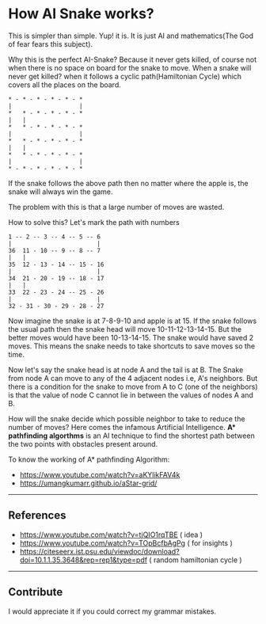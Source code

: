 # How AI Snake works?
This is simpler than simple. Yup! it is. It is just AI and mathematics(The God of fear fears this subject).

Why this is the perfect AI-Snake? Because it never gets killed, of course not when there is no space on board for the snake to move. When a snake will never get killed? when it follows a cyclic path(Hamiltonian Cycle) which covers all the places on the board.

    * - * - * - * - * - *
    |                   |
    *   * - * - * - * - * 
    |   |
    *   * - * - * - * - * 
    |                   |
    *   * - * - * - * - * 
    |   |
    *   * - * - * - * - * 
    |                   |
    * - * - * - * - * - * 


If the snake follows the above path then no matter where the apple is, the snake will always win the game.

The problem with this is that a large number of moves are wasted. 

How to solve this?
Let's mark the path with numbers

    1 -- 2 -- 3 -- 4 -- 5 -- 6
    |                        |
    36  11 - 10 -- 9 -- 8 -- 7 
    |   |
    35  12 - 13 - 14 -- 15 - 16 
    |                        |
    34  21 - 20 - 19 -- 18 - 17 
    |   |
    33  22 - 23 - 24 -- 25 - 26 
    |                        |
    32 - 31 - 30 - 29 - 28 - 27

Now imagine the snake is at 7-8-9-10 and apple is at 15. If the snake follows the usual path then the snake head will move 10-11-12-13-14-15. But the better moves would have been 10-13-14-15. The snake would have saved 2 moves. This means the snake needs to take shortcuts to save moves so the time. 

Now let's say the snake head is at node A and the tail is at B. The Snake from node A can move to any of the 4 adjacent nodes i.e, A's neighbors. But there is a condition for the snake to move from A to C (one of the neighbors) is that the value of node C cannot lie in between the values of nodes A and B.

How will the snake decide which possible neighbor to take to reduce the number of moves? Here comes the infamous Artificial Intelligence. <strong>A* pathfinding algorthms</strong> is an AI technique to find the shortest path between the two points with obstacles present around.

To know the working of A* pathfinding Algorithm:
* https://www.youtube.com/watch?v=aKYlikFAV4k
* https://umangkumarr.github.io/aStar-grid/

---
## References

* https://www.youtube.com/watch?v=tjQIO1rqTBE ( idea )
* https://www.youtube.com/watch?v=TOpBcfbAgPg ( for insights )
* https://citeseerx.ist.psu.edu/viewdoc/download?doi=10.1.1.35.3648&rep=rep1&type=pdf ( random hamiltonian cycle )
---

## Contribute
I would appreciate it if you could correct my grammar mistakes.

